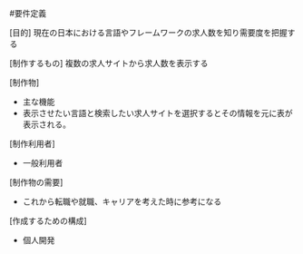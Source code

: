 #要件定義

[目的]
現在の日本における言語やフレームワークの求人数を知り需要度を把握する

[制作するもの]
複数の求人サイトから求人数を表示する

[制作物]
* 主な機能
 * 表示させたい言語と検索したい求人サイトを選択するとその情報を元に表が表示される。

[制作利用者]
* 一般利用者

[制作物の需要]
* これから転職や就職、キャリアを考えた時に参考になる

[作成するための構成]
* 個人開発

